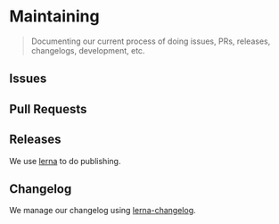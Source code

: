
# Maintaining

> Documenting our current process of doing issues, PRs, releases, changelogs, development, etc.

## Issues

## Pull Requests

## Releases

We use [lerna](https://github.com/lerna/lerna) to do publishing.

## Changelog

We manage our changelog using [lerna-changelog](https://github.com/lerna/lerna-changelog).
